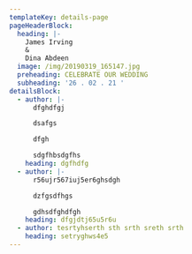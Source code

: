 ```yaml
---
templateKey: details-page
pageHeaderBlock:
  heading: |-
    James Irving
    &
    Dina Abdeen
  image: /img/20190319_165147.jpg
  preheading: CELEBRATE OUR WEDDING
  subheading: '26 . 02 . 21 '
detailsBlock:
  - author: |-
      dfghdfgj

      dsafgs

      dfgh

      sdgfhbsdgfhs
    heading: dgfhdfg
  - author: |-
      r56ujr567iuj5er6ghsdgh

      dzfgsdfhgs

      gdhsdfghdfgh
    heading: dfgjdtj65u5r6u
  - author: tesrtyhserth sth srth sreth srth
    heading: setryghws4e5
---
```


